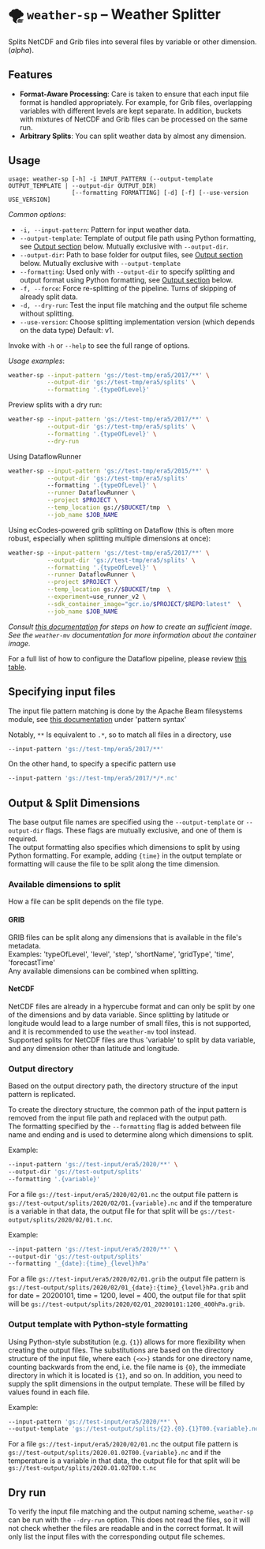 # 🌪 `weather-sp` – Weather Splitter

Splits NetCDF and Grib files into several files by variable or other dimension. (_alpha_).

## Features

* **Format-Aware Processing**: Care is taken to ensure that each input file format is handled appropriately. For
  example, for Grib files, overlapping variables with different levels are kept separate. In addition, buckets with
  mixtures of NetCDF and Grib files can be processed on the same run.
* **Arbitrary Splits**: You can split weather data by almost any dimension.

## Usage

```
usage: weather-sp [-h] -i INPUT_PATTERN (--output-template OUTPUT_TEMPLATE | --output-dir OUTPUT_DIR)
                  [--formatting FORMATTING] [-d] [-f] [--use-version USE_VERSION]
```

_Common options_:

* `-i, --input-pattern`: Pattern for input weather data.
* `--output-template`: Template of output file path using Python formatting, see [Output section](#output) below. Mutually exclusive
  with `--output-dir`.
* `--output-dir`: Path to base folder for output files, see [Output section](#output) below. Mutually exclusive
  with `--output-template`
* `--formatting`: Used only with `--output-dir` to specify splitting and output format
   using Python formatting, see [Output section](#output) below.
* `-f, --force`: Force re-splitting of the pipeline. Turns of skipping of already split data.
* `-d, --dry-run`: Test the input file matching and the output file scheme without splitting.
* `--use-version`: Choose splitting implementation version (which depends on the data type)
  Default: v1.

Invoke with `-h` or `--help` to see the full range of options.

_Usage examples_:

```bash
weather-sp --input-pattern 'gs://test-tmp/era5/2017/**' \
           --output-dir 'gs://test-tmp/era5/splits' \
           --formatting '.{typeOfLevel}'
```

Preview splits with a dry run:

```bash
weather-sp --input-pattern 'gs://test-tmp/era5/2017/**' \
           --output-dir 'gs://test-tmp/era5/splits' \
           --formatting '.{typeOfLevel}' \
           --dry-run
```

Using DataflowRunner

```bash
weather-sp --input-pattern 'gs://test-tmp/era5/2015/**' \
           --output-dir 'gs://test-tmp/era5/splits'
           --formatting '.{typeOfLevel}' \
           --runner DataflowRunner \
           --project $PROJECT \
           --temp_location gs://$BUCKET/tmp  \
           --job_name $JOB_NAME
```

Using ecCodes-powered grib splitting on Dataflow (this is often more robust, especially when splitting multiple 
dimensions at once):

```bash
weather-sp --input-pattern 'gs://test-tmp/era5/2017/**' \
           --output-dir 'gs://test-tmp/era5/splits' \
           --formatting '.{typeOfLevel}' \
           --runner DataflowRunner \
           --project $PROJECT \
           --temp_location gs://$BUCKET/tmp  \
           --experiment=use_runner_v2 \
           --sdk_container_image="gcr.io/$PROJECT/$REPO:latest"  \
           --job_name $JOB_NAME
```
_Consult [this documentation](../docs/Runtime-Container.md) for steps on how to create an sufficient image._
_See the `weather-mv` documentation for more information about the container image._

For a full list of how to configure the Dataflow pipeline, please review
[this table](https://cloud.google.com/dataflow/docs/reference/pipeline-options).

## Specifying input files

The input file pattern matching is done by the Apache Beam filesystems module,
see [this documentation](https://beam.apache.org/releases/pydoc/2.12.0/apache_beam.io.filesystems.html#apache_beam.io.filesystems.FileSystems.match)
under 'pattern syntax'

Notably, `**` Is equivalent to `.*`, so to match all files in a directory, use

```bash
--input-pattern 'gs://test-tmp/era5/2017/**'
```

On the other hand, to specify a specific pattern use

```bash
--input-pattern 'gs://test-tmp/era5/2017/*/*.nc'
```

## Output & Split Dimensions

The base output file names are specified using the `--output-template` or `--output-dir` flags. These flags are mutually
exclusive, and one of them is required. \
The output formatting also specifies which dimensions to split by using Python formatting.
For example, adding `{time}` in the output template or formatting will cause the file to be split along the time dimension.

### Available dimensions to split

How a file can be split depends on the file type.

#### GRIB
GRIB files can be split along any dimensions that is available in the file's metadata. \
Examples: 'typeOfLevel', 'level', 'step', 'shortName', 'gridType', 'time', 'forecastTime' \
Any available dimensions can be combined when splitting.

#### NetCDF
NetCDF files are already in a hypercube format and can only be split by one of the dimensions and by data variable.
Since splitting by latitude or longitude would lead to a large number of small files, this is not supported,
and it is recommended to use the `weather-mv` tool instead. \
Supported splits for NetCDF files are thus 'variable' to split by data variable, and any dimension 
other than latitude and longitude.


### Output directory

Based on the output directory path, the directory structure of the input pattern is replicated.

To create the directory structure, the common path of the input pattern is removed from the input file path and replaced
with the output path. \
The formatting specified by the `--formatting` flag is added between file name and ending and is
used to determine along which dimensions to split.

Example:

```bash
--input-pattern 'gs://test-input/era5/2020/**' \
--output-dir 'gs://test-output/splits'
--formatting '.{variable}'
```

For a file `gs://test-input/era5/2020/02/01.nc` the output file pattern is
`gs://test-output/splits/2020/02/01.{variable}.nc` and if the temperature is a variable in that data, the output file
for that split will be `gs://test-output/splits/2020/02/01.t.nc`.

Example:

```bash
--input-pattern 'gs://test-input/era5/2020/**' \
--output-dir 'gs://test-output/splits'
--formatting '_{date}:{time}_{level}hPa'
```
For a file `gs://test-input/era5/2020/02/01.grib` the output file pattern is
`gs://test-output/splits/2020/02/01_{date}:{time}_{level}hPa.grib` and for date = 20200101, time = 1200, level = 400,
 the output file for that split will be `gs://test-output/splits/2020/02/01_20200101:1200_400hPa.grib`.


### Output template with Python-style formatting

Using Python-style substitution (e.g. `{1}`) allows for more flexibility when creating the output files. The
substitutions are based on the directory structure of the input file, where each `{<x>}` stands for one directory name,
counting backwards from the end, i.e. the file name is `{0}`, the immediate directory in which it is located is `{1}`,
and so on. In addition, you need to supply the split dimensions in the output template. These will be filled by values
found in each file.

Example:

```bash
--input-pattern 'gs://test-input/era5/2020/**' \
--output-template 'gs://test-output/splits/{2}.{0}.{1}T00.{variable}.nc'
```

For a file `gs://test-input/era5/2020/02/01.nc` the output file pattern is
`gs://test-output/splits/2020.01.02T00.{variable}.nc` and if the temperature is a variable in that data, the output
file for that split will be `gs://test-output/splits/2020.01.02T00.t.nc`

## Dry run

To verify the input file matching and the output naming scheme, `weather-sp` can be run with the `--dry-run` option.
This does not read the files, so it will not check whether the files are readable and in the correct format. It will
only list the input files with the corresponding output file schemes.
